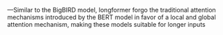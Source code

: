 —Similar to the BigBIRD model,  longformer
forgo the traditional attention mechanisms introduced by the BERT model in favor of a local and
global attention mechanism, making these models suitable for longer inputs
